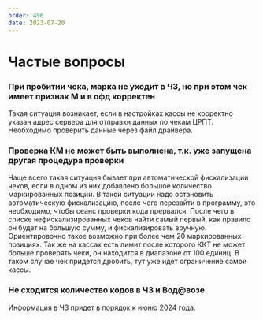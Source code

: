 ```yaml
---
order: 496
date: 2023-07-20
---
```

# Частые вопросы

### При пробитии чека, марка не уходит в ЧЗ, но при этом чек имеет признак М и в офд корректен

Такая ситуация возникает, если в настройках кассы не корректно указан адрес сервера для отправки данных по чекам ЦРПТ. Необходимо проверить данные через файл драйвера. 

### Проверка КМ не может быть выполнена, т.к. уже запущена другая процедура проверки

Чаще всего такая ситуация бывает при автоматической фискализации чеков, если в одном из них добавлено большое количество маркированных позиций. В такой ситуации надо остановить автоматическую фискализацию, после чего перезайти в программу, это необходимо, чтобы сеанс проверки кода прервался. После чего в списке нефискализированных чеков найти самый первый, как правило он будет на большую сумму, и фискализировать вручную. Ориентировочно такое возможно при более чем 20 маркированных позициях. Так же на кассах есть лимит после которого ККТ не может больше проверять чеки, он находится в диапазоне от 100 единиц. В таком случае чек придется дробить, тут уже идет ограничение самой кассы. 

### Не сходится количество кодов в ЧЗ и Вод@возе

Информация в ЧЗ придет в порядок к июню 2024 года.
